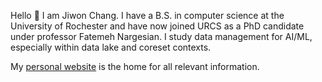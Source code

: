 Hello 👋 I am Jiwon Chang. I have a B.S. in computer science at the University of Rochester and have now joined URCS as a PhD candidate under professor Fatemeh Nargesian. I study data management for AI/ML, especially within data lake and coreset contexts. 

My [personal website](https://jiwonc.net/) is the home for all relevant information. 
